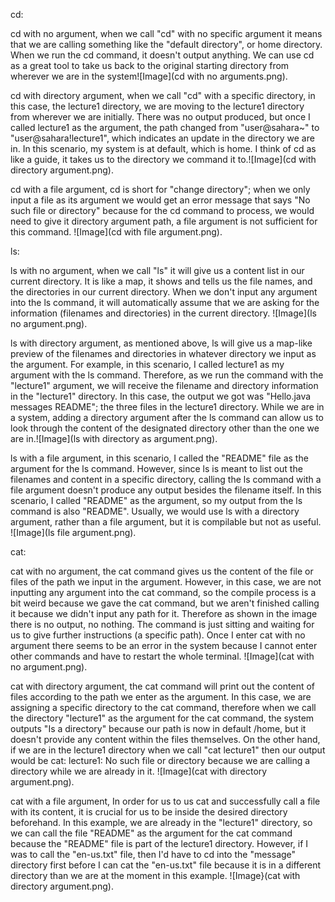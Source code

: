 cd:

cd with no argument, when we call "cd" with no specific argument it means that we are calling something like the "default directory", or home directory. When we run the cd command, it doesn't output anything. We can use cd as a great tool to take us back to the original starting directory from wherever we are in the system![Image](cd with no arguments.png).

cd with directory argument, when we call "cd" with a specific directory, in this case, the lecture1 directory, we are moving to the lecture1 directory from wherever we are initially. There was no output produced, but once I called lecture1 as the argument, the path changed from "user@sahara~" to "user@sahara!lecture1", which indicates an update in the directory we are in. In this scenario, my system is at default, which is home. I think of cd as like a guide, it takes us to the directory we command it to.![Image](cd with directory argument.png).

cd with a file argument, cd is short for "change directory"; when we only input a file as its argument we would get an error message that says "No such file or directory" because for the cd command to process, we would need to give it directory argument path, a file argument is not sufficient for this command. ![Image](cd with file argument.png).

ls:

ls with no argument, when we call "ls" it will give us a content list in our current directory. It is like a map, it shows and tells us the file names, and the directories in our current directory. When we don't input any argument into the ls command, it will automatically assume that we are asking for the information (filenames and directories) in the current directory. ![Image](ls no argument.png).

ls with directory argument, as mentioned above, ls will give us a map-like preview of the filenames and directories in whatever directory we input as the argument. For example, in this scenario, I called lecture1 as my argument with the ls command. Therefore, as we run the command with the "lecture1" argument, we will receive the filename and directory information in the "lecture1" directory. In this case, the output we got was "Hello.java messages README"; the three files in the lecture1 directory. While we are in a system, adding a directory argument after the ls command can allow us to look through the content of the designated directory other than the one we are in.![Image](ls with directory as argument.png).

ls with a file argument, in this scenario, I called the "README" file as the argument for the ls command. However, since ls is meant to list out the filenames and content in a specific directory, calling the ls command with a file argument doesn't produce any output besides the filename itself. In this scenario, I called "README" as the argument, so my output from the ls command is also "README". Usually, we would use ls with a directory argument, rather than a file argument, but it is compilable but not as useful. ![Image](ls file argument.png).

cat:

cat with no argument, the cat command gives us the content of the file or files of the path we input in the argument. However, in this case, we are not inputting any argument into the cat command, so the compile process is a bit weird because we gave the cat command, but we aren't finished calling it because we didn't input any path for it. Therefore as shown in the image there is no output, no nothing. The command is just sitting and waiting for us to give further instructions (a specific path). Once I enter cat with no argument there seems to be an error in the system because I cannot enter other commands and have to restart the whole terminal. ![Image](cat with no argument.png).

cat with directory argument, the cat command will print out the content of files according to the path we enter as the argument. In this case, we are assigning a specific directory to the cat command, therefore when we call the directory "lecture1" as the argument for the cat command, the system outputs "Is a directory" because our path is now in default /home, but it doesn't provide any content within the files themselves. On the other hand, if we are in the lecture1 directory when we call "cat lecture1" then our output would be cat: lecture1: No such file or directory because we are calling a directory while we are already in it. ![Image](cat with directory argument.png).

cat with a file argument, In order for us to us cat and successfully call a file with its content, it is crucial for us to be inside the desired directory beforehand. In this example, we are already in the "lecture1" directory, so we can call the file "README" as the argument for the cat command because the "README" file is part of the lecture1 directory. However, if I was to call the "en-us.txt" file, then I'd have to cd into the "message" directory first before I can cat the "en-us.txt" file because it is in a different directory than we are at the moment in this example. ![Image}(cat with directory argument.png).

